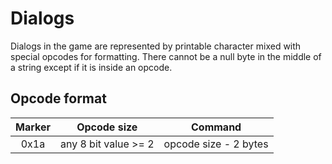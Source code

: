 # Dialogs

Dialogs in the game are represented by printable character mixed with special opcodes
for formatting. There cannot be a null byte in the middle of a string except if it is
inside an opcode.

## Opcode format

| Marker      | Opcode size          | Command               |
| :---------: | :------------------: | :-------------------: |
|  0x1a       | any 8 bit value >= 2 | opcode size - 2 bytes |
